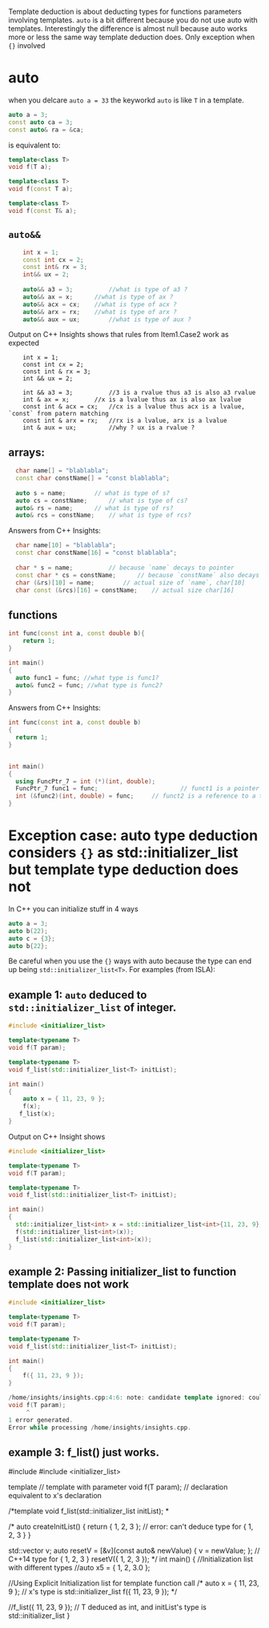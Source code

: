Template deduction is about deducting types for functions parameters involving templates. `auto` is a bit different because you do not use auto with templates. Interestingly the difference is almost null because auto works more or less the same way template deduction does. Only exception when `{}` involved

# auto

when you delcare `auto a = 33` the keyworkd `auto` is like `T` in a template. 

```c++
auto a = 3;
const auto ca = 3;
const auto& ra = &ca;
```
is equivalent to:

```c++
template<class T>
void f(T a);

template<class T>
void f(const T a);

template<class T>
void f(const T& a);
```

## `auto&&`

```c++
	int x = 1;
  	const int cx = 2;
  	const int& rx = 3;
	int&& ux = 2;
  
  	auto&& a3 = 3;          //what is type of a3 ?
   	auto&& ax = x;		//what is type of ax ?
	auto&& acx = cx; 	//what is type of acx ?
  	auto&& arx = rx;  	//what is type of arx ?
	auto&& aux = ux;        //what is type of aux ?
```
Output on C++ Insights shows that rules from Item1.Case2 work as expected

```c+++
	int x = 1;
  	const int cx = 2;
  	const int & rx = 3;
  	int && ux = 2;
	
	int && a3 = 3;          //3 is a rvalue thus a3 is also a3 rvalue
  	int & ax = x;		//x is a lvalue thus ax is also ax lvalue
  	const int & acx = cx;	//cx is a lvalue thus acx is a lvalue, `const` from patern matching
  	const int & arx = rx;	//rx is a lvalue, arx is a lvalue
	int & aux = ux;         //why ? ux is a rvalue ?
```
## arrays:

```c++
  char name[] = "blablabla";
  const char constName[] = "const blablabla";
  
  auto s = name; 		// what is type of s?
  auto cs = constName;    	// what is type of cs?
  auto& rs = name; 		// what is type of rs?
  auto& rcs = constName; 	// what is type of rcs?
```
Answers from C++ Insights:
```c++
  char name[10] = "blablabla";
  const char constName[16] = "const blablabla";
  
  char * s = name;			// because `name` decays to pointer
  const char * cs = constName;  	// because `constName` also decays to pointer
  char (&rs)[10] = name;		// actual size of `name`, char[10]
  char const (&rcs)[16] = constName; 	// actual size char[16]
```


## functions

```c++
int func(const int a, const double b){
	return 1;
}

int main()
{
  auto func1 = func; //what type is func1?
  auto& func2 = func; //what type is func2?
}

```
Answers from C++ Insights:
```c++
int func(const int a, const double b)
{
  return 1;
}


int main()
{
  using FuncPtr_7 = int (*)(int, double);
  FuncPtr_7 func1 = func;                       // funct1 is a pointer to a type of func
  int (&func2)(int, double) = func;		// funct2 is a reference to a type of func
}

```
# Exception case: auto type deduction considers `{}` as std::initializer_list but template type deduction does not
In C++ you can initialize stuff in 4 ways

```c++
auto a = 3;
auto b(22);
auto c = {3};
auto b{22};
```
Be careful when you use the `{}` ways with auto because the type can end up being `std::initializer_list<T>`. For examples (from ISLA):

## example 1: `auto` deduced to `std::initializer_list` of integer. 

```c++
#include <initializer_list>

template<typename T> 
void f(T param); 

template<typename T>
void f_list(std::initializer_list<T> initList);

int main()
{
	auto x = { 11, 23, 9 };
  	f(x);
   f_list(x);  	
}

```
Output on C++ Insight shows

```c++
#include <initializer_list>

template<typename T> 
void f(T param); 

template<typename T>
void f_list(std::initializer_list<T> initList);

int main()
{
  std::initializer_list<int> x = std::initializer_list<int>{11, 23, 9};   // auto is deduced to std::initializer_list<int>
  f(std::initializer_list<int>(x));                                       // ParamType and T also std::initializer_list<int>     
  f_list(std::initializer_list<int>(x));                                  // ParamType: std::initializer_list and T: int 
}
```
## example 2: Passing initializer_list to function template does not work

```c++
#include <initializer_list>

template<typename T> 
void f(T param); 

template<typename T>
void f_list(std::initializer_list<T> initList);

int main()
{
  	f({ 11, 23, 9 }); 
}

/home/insights/insights.cpp:4:6: note: candidate template ignored: couldn't infer template argument 'T'
void f(T param); 
     ^
1 error generated.
Error while processing /home/insights/insights.cpp.
```
## example 3: f_list() just works.

#include <cstdio>
#include <initializer_list>

template<typename T> // template with parameter
void f(T param); // declaration equivalent to x's declaration


/*template<typename T>
void f_list(std::initializer_list<T> initList);
*

/*
auto createInitList()
{
return { 1, 2, 3 }; // error: can't deduce type for { 1, 2, 3 }
}

std::vector<int> v;
auto resetV =
[&v](const auto& newValue) { v = newValue; }; // C++14 type for { 1, 2, 3 }
resetV({ 1, 2, 3 });
*/
int main()
{
   //Initialization list with different types
//auto x5 = { 1, 2, 3.0 }; 


//Using Explicit Initialization list for template function call
/*
auto x = { 11, 23, 9 }; // x's type is std::initializer_list<int>
f({ 11, 23, 9 }); 
*/

//f_list({ 11, 23, 9 }); // T deduced as int, and initList's type is std::initializer_list<int>
}


